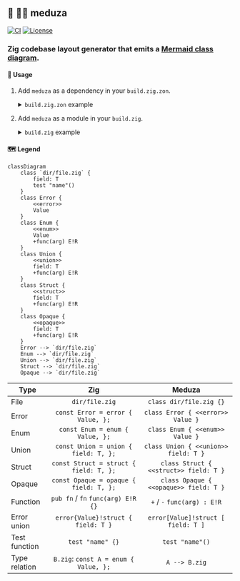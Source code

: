 ## :lizard: :mermaid: **meduza**

[![CI][ci-shield]][ci-url]
[![License][license-shield]][license-url]

### Zig codebase layout generator that emits a [Mermaid class diagram](https://mermaid.js.org/syntax/classDiagram.html).

#### :rocket: Usage

1. Add `meduza` as a dependency in your `build.zig.zon`.

    <details>

    <summary><code>build.zig.zon</code> example</summary>

    ```zig
    .{
        .name = "<name_of_your_package>",
        .version = "<version_of_your_package>",
        .dependencies = .{
            .meduza = .{
                .url = "https://github.com/tensorush/meduza/archive/<git_tag_or_commit_hash>.tar.gz",
                .hash = "<package_hash>",
            },
        },
    }
    ```

    Set `<package_hash>` to `12200000000000000000000000000000000000000000000000000000000000000000`, and Zig will provide the correct found value in an error message.

    </details>

2. Add `meduza` as a module in your `build.zig`.

    <details>

    <summary><code>build.zig</code> example</summary>

    ```zig
    const meduza = b.dependency("meduza", .{});
    exe.addModule("meduza", meduza.module("meduza"));
    ```

    </details>

#### :world_map: Legend

```mermaid
classDiagram
    class `dir/file.zig` {
        field: T
        test "name"()
    }
    class Error {
        <<error>>
        Value
    }
    class Enum {
        <<enum>>
        Value
        +func(arg) E!R
    }
    class Union {
        <<union>>
        field: T
        +func(arg) E!R
    }
    class Struct {
        <<struct>>
        field: T
        +func(arg) E!R
    }
    class Opaque {
        <<opaque>>
        field: T
        +func(arg) E!R
    }
    Error --> `dir/file.zig`
    Enum --> `dir/file.zig`
    Union --> `dir/file.zig`
    Struct --> `dir/file.zig`
    Opaque --> `dir/file.zig`
```

| Type          |                  Zig                   |                 Meduza                 |
|---------------|:--------------------------------------:|:--------------------------------------:|
| File          |             `dir/file.zig`             |        `class dir/file.zig {}`         |
| Error         |   `const Error = error { Value, };`    |   `class Error { <<error>> Value }`    |
| Enum          |    `const Enum = enum { Value, };`     |    `class Enum { <<enum>> Value }`     |
| Union         |  `const Union = union { field: T, };`  |  `class Union { <<union>> field: T }`  |
| Struct        | `const Struct = struct { field: T, };` | `class Struct { <<struct>> field: T }` |
| Opaque        | `const Opaque = opaque { field: T, };` | `class Opaque { <<opaque>> field: T }` |
| Function      |   `pub fn` / `fn` `func(arg) E!R {}`   |      `+` / `-` `func(arg) : E!R`       |
| Error union   |   `error{Value}!struct { field: T }`   |   `error[Value]!struct [ field: T ]`   |
| Test function |            `test "name" {}`            |            `test "name"()`             |
| Type relation | `B.zig`: `const A = enum { Value, };`  |             `A --> B.zig`              |


<!-- MARKDOWN LINKS -->

[ci-shield]: https://img.shields.io/github/actions/workflow/status/tensorush/meduza/ci.yaml?branch=main&style=for-the-badge&logo=github&label=CI&labelColor=black
[ci-url]: https://github.com/tensorush/meduza/blob/main/.github/workflows/ci.yaml
[license-shield]: https://img.shields.io/github/license/tensorush/meduza.svg?style=for-the-badge&labelColor=black&kill_cache=1
[license-url]: https://github.com/tensorush/meduza/blob/main/LICENSE.md
